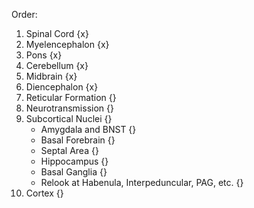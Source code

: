 Order:
1. Spinal Cord {x}
2. Myelencephalon {x}
3. Pons {x}
4. Cerebellum {x}
5. Midbrain {x}
6. Diencephalon {x}
7. Reticular Formation {}
8. Neurotransmission {}
9. Subcortical Nuclei {}
	- Amygdala and BNST {}
	- Basal Forebrain {}
	- Septal Area {}
	- Hippocampus {}
	- Basal Ganglia {}
	- Relook at Habenula, Interpeduncular, PAG, etc. {}
10. Cortex {}